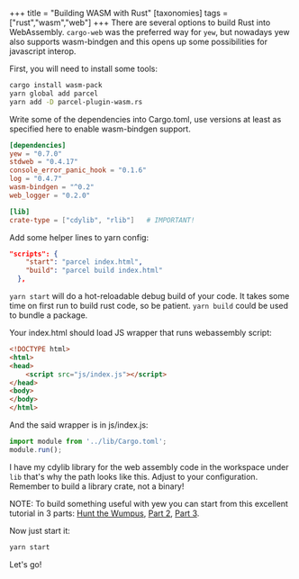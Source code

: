 +++
title = "Building WASM with Rust"
[taxonomies]
tags = ["rust","wasm","web"]
+++
There are several options to build Rust into WebAssembly. `cargo-web` was the preferred way for `yew`, but nowadays yew also supports wasm-bindgen and this opens up some possibilities for javascript interop.

<!-- more -->

First, you will need to install some tools:

```sh
cargo install wasm-pack
yarn global add parcel
yarn add -D parcel-plugin-wasm.rs
```

Write some of the dependencies into Cargo.toml, use versions at least as specified here to enable wasm-bindgen support.

```toml
[dependencies]
yew = "0.7.0"
stdweb = "0.4.17"
console_error_panic_hook = "0.1.6"
log = "0.4.7"
wasm-bindgen = "^0.2"
web_logger = "0.2.0"

[lib]
crate-type = ["cdylib", "rlib"]   # IMPORTANT!
```

Add some helper lines to yarn config:

```json
"scripts": {
    "start": "parcel index.html",
    "build": "parcel build index.html"
  },
```

`yarn start` will do a hot-reloadable debug build of your code. It takes some time on first run to build rust code, so be patient. `yarn build` could be used to bundle a package.

Your index.html should load JS wrapper that runs webassembly script:

```html
<!DOCTYPE html>
<html>
<head>
    <script src="js/index.js"></script>
</head>
<body>
</body>
</html>
```

And the said wrapper is in js/index.js:

```js
import module from '../lib/Cargo.toml';
module.run();
```

I have my cdylib library for the web assembly code in the workspace under `lib` that's why the path looks like this. Adjust to your configuration. Remember to build a library crate, not a binary!

NOTE: To build something useful with yew you can start from this excellent tutorial in 3 parts: [Hunt the Wumpus](https://dev.to/deciduously/lets-build-a-rust-frontend-with-yew---part-1-3k2o), [Part 2](https://dev.to/deciduously/lets-build-a-rust-frontend-with-yew---part-2-1ech), [Part 3](https://dev.to/deciduously/lets-build-a-rust-frontend-with-yew---part-3-ch3).

Now just start it:

```sh
yarn start
```

Let's go!
